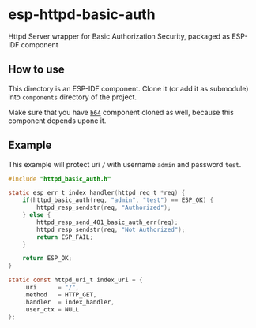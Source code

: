 # esp-httpd-basic-auth
Httpd Server wrapper for Basic Authorization Security, packaged as ESP-IDF component

## How to use

This directory is an ESP-IDF component. Clone it (or add it as submodule) into `components` directory of the project.

Make sure that you have [`b64`](https://github.com/abobija/esp-idf-b64) component cloned as well, because this component depends upone it.

## Example

This example will protect uri `/` with username `admin` and password `test`.

```c
#include "httpd_basic_auth.h"

static esp_err_t index_handler(httpd_req_t *req) {
	if(httpd_basic_auth(req, "admin", "test") == ESP_OK) {
		httpd_resp_sendstr(req, "Authorized");
	} else {
		httpd_resp_send_401_basic_auth_err(req);
		httpd_resp_sendstr(req, "Not Authorized");
		return ESP_FAIL;
	}

	return ESP_OK;
}

static const httpd_uri_t index_uri = {
	.uri      = "/",
	.method   = HTTP_GET,
	.handler  = index_handler,
	.user_ctx = NULL
};
```
